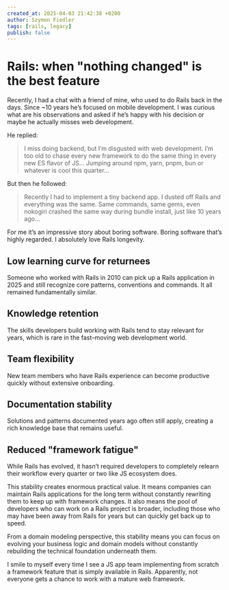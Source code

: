 ```yaml
---
created_at: 2025-04-03 21:42:38 +0200
author: Szymon Fiedler
tags: [rails, legacy]
publish: false
---
```


# Rails: when "nothing changed" is the best feature

Recently, I had a chat with a friend of mine, who used to do Rails back in the days. Since ~10 years he’s focused on mobile development. I was curious what are his observations and asked if he’s happy with his decision or maybe he actually misses web development. 

<!-- more -->

He replied:

> I miss doing backend, but I’m disgusted with web development. I’m too old to chase every new framework to do the same thing in every new ES flavor of JS... Jumping around npm, yarn, pnpm, bun or whatever is cool this quarter...

But then he followed:

> Recently I had to implement a tiny backend app. I dusted off Rails and everything was the same. Same commands, same gems, even nokogiri crashed the same way during bundle install, just like 10 years ago...

For me it’s an impressive story about boring software. Boring software that’s highly regarded. I absolutely love Rails longevity.

## Low learning curve for returnees
Someone who worked with Rails in 2010 can pick up a Rails application in 2025 and still recognize core patterns, conventions and commands. It all remained fundamentally similar.

## Knowledge retention
The skills developers build working with Rails tend to stay relevant for years, which is rare in the fast–moving web development world.

## Team flexibility
New team members who have Rails experience can become productive quickly without extensive onboarding.

## Documentation stability
Solutions and patterns documented years ago often still apply, creating a rich knowledge base that remains useful.

## Reduced "framework fatigue"
While Rails has evolved, it hasn’t required developers to 
completely relearn their workflow every quarter or two like JS ecosystem does.

This stability creates enormous practical value. It means companies can maintain Rails applications for the long term without constantly rewriting them to keep up with framework changes. It also means the pool of developers who can work on a Rails project is broader, including those who may have been away from Rails for years but can quickly get back up to speed.

From a domain modeling perspective, this stability means you can focus on evolving your business logic and domain models without constantly rebuilding the technical foundation underneath them.

I smile to myself every time I see a JS app team implementing from scratch a framework feature that is simply available in Rails. Apparently, not everyone gets a chance to work with a mature web framework.
